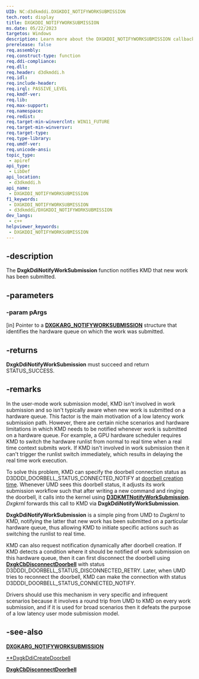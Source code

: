 ```yaml
---
UID: NC:d3dkmddi.DXGKDDI_NOTIFYWORKSUBMISSION
tech.root: display
title: DXGKDDI_NOTIFYWORKSUBMISSION
ms.date: 05/22/2023
targetos: Windows
description: Learn more about the DXGKDDI_NOTIFYWORKSUBMISSION callback function.
prerelease: false
req.assembly: 
req.construct-type: function
req.ddi-compliance: 
req.dll: 
req.header: d3dkmddi.h
req.idl: 
req.include-header: 
req.irql: PASSIVE_LEVEL
req.kmdf-ver: 
req.lib: 
req.max-support: 
req.namespace: 
req.redist: 
req.target-min-winverclnt: WIN11_FUTURE
req.target-min-winversvr: 
req.target-type: 
req.type-library: 
req.umdf-ver: 
req.unicode-ansi: 
topic_type:
 - apiref
api_type:
 - LibDef
api_location:
 - d3dkmddi.h
api_name:
 - DXGKDDI_NOTIFYWORKSUBMISSION
f1_keywords:
 - DXGKDDI_NOTIFYWORKSUBMISSION
 - d3dkmddi/DXGKDDI_NOTIFYWORKSUBMISSION
dev_langs:
 - c++
helpviewer_keywords:
 - DXGKDDI_NOTIFYWORKSUBMISSION
---
```


## -description

The **DxgkDdiNotifyWorkSubmission** function notifies KMD that new work has been submitted.

## -parameters

### -param pArgs

[in] Pointer to a [**DXGKARG_NOTIFYWORKSUBMISSION**](ns-d3dkmddi-dxgkarg_notifyworksubmission.md) structure that identifies the hardware queue on which the work was submitted.

## -returns

**DxgkDdiNotifyWorkSubmission** must succeed and return STATUS_SUCCESS.

## -remarks

In the user-mode work submission model, KMD isn't involved in work submission and so isn't typically aware when new work is submitted on a hardware queue. This factor is the main motivation of a low latency work submission path. However, there are certain niche scenarios and hardware limitations in which KMD needs to be notified whenever work is submitted on a hardware queue. For example, a GPU hardware scheduler requires KMD to switch the hardware runlist from normal to real time when a real time context submits work. If KMD isn't involved in work submission then it can't trigger the runlist switch immediately, which results in delaying the real time work execution.

To solve this problem, KMD can specify the doorbell connection status as D3DDDI_DOORBELL_STATUS_CONNECTED_NOTIFY at [doorbell creation time](nc-d3dkmddi-dxgkddi_createdoorbell.md). Whenever UMD sees this doorbell status, it adjusts its work submission workflow such that after writing a new command and ringing the doorbell, it calls into the kernel using [**D3DKMTNotifyWorkSubmission**](../d3dkmthk/nf-d3dkmthk-d3dkmtnotifyworksubmission.md). *Dxgkrnl* forwards this call to KMD via **DxgkDdiNotifyWorkSubmission**.

**DxgkDdiNotifyWorkSubmission** is a simple ping from UMD to *Dxgkrnl* to KMD, notifying the latter that new work has been submitted on a particular hardware queue, thus allowing KMD to initiate specific actions such as switching the runlist to real time.

KMD can also request notification dynamically after doorbell creation. If KMD detects a condition where it should be notified of work submission on this hardware queue, then it can first disconnect the doorbell using [**DxgkCbDisconnectDoorbell**](../d3dkmddi/nc-d3dkmddi-dxgkcb_disconnectdoorbell.md) with status D3DDDI_DOORBELL_STATUS_DISCONNECTED_RETRY. Later, when UMD tries to reconnect the doorbell, KMD can make the connection with status D3DDDI_DOORBELL_STATUS_CONNECTED_NOTIFY.

Drivers should use this mechanism in very specific and infrequent scenarios because it involves a round trip from UMD to KMD on every work submission, and if it is used for broad scenarios then it defeats the purpose of a low latency user mode submission model.

## -see-also

[**DXGKARG_NOTIFYWORKSUBMISSION**](ns-d3dkmddi-dxgkarg_notifyworksubmission.md)

[**DxgkDdiCreateDoorbell](nc-d3dkmddi-dxgkddi_createdoorbell.md)

[**DxgkCbDisconnectDoorbell**](../d3dkmddi/nc-d3dkmddi-dxgkcb_disconnectdoorbell.md)
